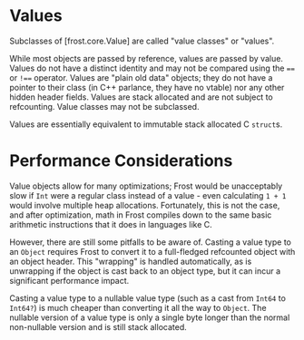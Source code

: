 Values
======

Subclasses of [frost.core.Value] are called "value classes" or "values".

While most objects are passed by reference, values are passed by value. Values do not have a
distinct identity and may not be compared using the `==` or `!==` operator. Values are "plain old
data" objects; they do not have a pointer to their class (in C++ parlance, they have no vtable) nor
any other hidden header fields. Values are stack allocated and are not subject to refcounting.
Value classes may not be subclassed.

Values are essentially equivalent to immutable stack allocated C `struct`s.

Performance Considerations
==========================

Value objects allow for many optimizations; Frost would be unacceptably slow if `Int` were a regular
class instead of a value - even calculating `1 + 1` would involve multiple heap allocations.
Fortunately, this is not the case, and after optimization, math in Frost compiles down to the same
basic arithmetic instructions that it does in languages like C.

However, there are still some pitfalls to be aware of. Casting a value type to an `Object` requires
Frost to convert it to a full-fledged refcounted object with an object header. This "wrapping" is
handled automatically, as is unwrapping if the object is cast back to an object type, but it can
incur a significant performance impact.

Casting a value type to a nullable value type (such as a cast from `Int64` to `Int64?`) is much
cheaper than converting it all the way to `Object`. The nullable version of a value type is only a
single byte longer than the normal non-nullable version and is still stack allocated.